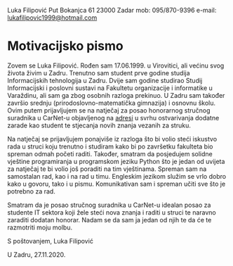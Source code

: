 Luka Filipović
Put Bokanjca 61
23000 Zadar
mob: 095/870-9396
e-mail: lukafilipovic1999@hotmail.com

# Motivacijsko pismo

Zovem se Luka Filipović. Rođen sam 17.06.1999. u Virovitici, ali većinu svog života živim u Zadru. Trenutno sam student prve godine studija Informacijskih tehnologija u Zadru. Dvije sam godine studirao Studij Informacijski i poslovni sustavi na Fakultetu organizacije i informatike u Varaždinu, ali sam ga zbog osobnih razloga prekinuo. U Zadru sam također završio srednju (prirodoslovno-matematička gimnazija) i osnovnu školu.
Ovim putem prijavljujem se na natječaj za posao honorarnog stručnog suradnika u CarNet-u objavljenog na [adresi](https://www.moj-posao.net/Posao/500906/Honorarni-suradnik-Strucni-suradnik-mz/) u svrhu ostvarivanja dodatne zarade kao student te stjecanja novih znanja vezanih za struku.

Na natječaj se prijavljujem ponajviše iz razloga što bi volio steći iskustvo rada u struci koju trenutno i studiram kako bi po završetku fakulteta bio spreman odmah početi raditi. Također, smatram da posjedujem solidne vještine programiranja u programskom jeziku Python što je jedan od uvijeta za natječaj te bi volio još poraditi na tim vještinama. 
Spreman sam na samostalan rad, kao i na rad u timu. Engleskim jezikom služim se vrlo dobro kako u govoru, tako i u pismu. Komunikativan sam i spreman učiti sve što je potrebno za rad. 

Smatram da je posao stručnog suradnika u CarNet-u idealan posao za studente IT sektora koji žele steći nova znanja i raditi u struci te naravno zaraditi dodatan honorar. Nadam se da sam ja jedan od njih te da će te razmotriti moju molbu.

S poštovanjem,
Luka Filipović

U Zadru, 27.11.2020.